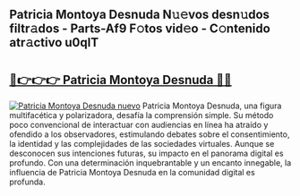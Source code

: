 ## Patricia Montoya Desnuda N𝚞𝚎vos desn𝚞dos filtr𝚊dos - Parts-Af9 F𝚘tos vid𝚎o - C𝚘ntenido atr𝚊ctivo u0qlT

# <h2><a href="http://mb1uel.tromn.icu/?c=Patricia+Montoya+Desnuda">🔗👉👉👉 Patricia Montoya Desnuda 🔗🔗</a></h2>

[![Patricia Montoya Desnuda nuevo](https://i.imgur.com/pEAQMta.gif)](http://mb1uel.tromn.icu/?c=Patricia+Montoya+Desnuda)
Patricia Montoya Desnuda, una figura multifacética y polarizadora, desafía la comprensión simple. Su método poco convencional de interactuar con audiencias en línea ha atraído y ofendido a los observadores, estimulando debates sobre el consentimiento, la identidad y las complejidades de las sociedades virtuales. Aunque se desconocen sus intenciones futuras, su impacto en el panorama digital es profundo. Con una determinación inquebrantable y un encanto innegable, la influencia de Patricia Montoya Desnuda en la comunidad digital es profunda.
